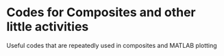 # Codes for Composites and other little activities
Useful codes that are repeatedly used in composites and MATLAB plotting
